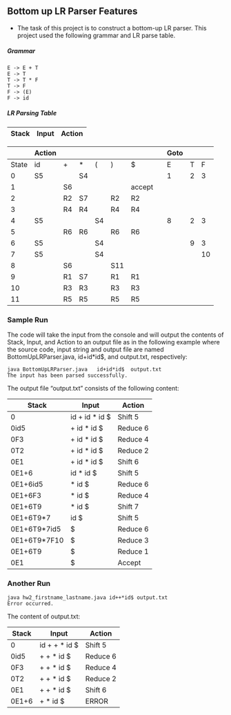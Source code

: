 ## Bottom up LR Parser Features

- The task of this project is to construct a bottom-up LR parser. This project used the following grammar and LR parse table.

##### Grammar

    E -> E + T
	E -> T
	T -> T * F
	T -> F
	F -> (E)
	F -> id
    
##### LR Parsing Table

| Stack | Input | Action |
| ------------- | ------------- | ------------- |

| | Action | |  |  |  |  |  | Goto |  |  |
|------------- | ------------- | ------------- | ------------- | ------------- | ------------- | ------------- | ------------- | ------------- | -------------|------------- |
| State  | id  | + | * | ( | ) | $ | | E | T | F
| 0  | S5  |     | S4  |    | | | | 1 | 2 | 3 |
| 1   |      | S6 |      |    | | accept | | | | |
| 2  |      | R2 | S7 |     | R2 | R2 | | | | |
| 3  |      | R4 | R4 |     | R4 | R4 | | | | |
| 4  | S5 |      |      | S4 |     | | | 8 | 2 | 3 |
| 5  |      | R6 | R6 |      | R6 | R6| | | | |
| 6  | S5 |      |      | S4 | | | | | 9 | 3 |
| 7  | S5 |      |      | S4 | | | | | | 10 |
| 8  |      | S6 |      |      | S11 | | | | | |
| 9  |      | R1  | S7 |      | R1 | R1| | | | |
| 10 |      | R3 | R3 |      | R3| R3| | | | |
| 11 || R5 | R5 || R5| R5| | | | | |


### Sample Run

The code will take the input from the console and will output the contents of Stack, Input, and Action to an output file as in the following example where the source code, input string and output file are named BottomUpLRParser.java, id+id*id$, and output.txt, respectively:

	java BottomUpLRParser.java	 id+id*id$ 	output.txt
	The input has been parsed successfully.

The output file “output.txt” consists of the following content:

| Stack | Input | Action |
| ------------- | ------------- | ------------- |
| 0 | id + id * id $ | Shift 5 |
| 0id5 |  + id * id $ | Reduce 6
| 0F3 | + id * id $ | Reduce 4
| 0T2 | + id * id $ | Reduce 2
| 0E1 | + id * id $ | Shift 6
| 0E1+6 | id * id $ | Shift 5
| 0E1+6id5 | * id $ | Reduce 6
| 0E1+6F3 | * id $ | Reduce 4
| 0E1+6T9 | * id $ | Shift 7
| 0E1+6T9*7 | id $ | Shift 5
| 0E1+6T9*7id5 | $ | Reduce 6
| 0E1+6T9*7F10 | $ | Reduce 3
| 0E1+6T9 | $ | Reduce 1
| 0E1 | $ | Accept

### Another Run
	java hw2_firstname_lastname.java id++*id$ output.txt
	Error occurred.

The content of output.txt:

| Stack | Input | Action |
| ------------- | ------------- | ------------- |
| 0 | id + + * id $ | Shift 5
| 0id5 | + + * id $ | Reduce 6
| 0F3 | + + * id $ | Reduce 4
| 0T2 | + + * id $ | Reduce 2
| 0E1 | + + * id $ | Shift 6
| 0E1+6 | + * id $ | ERROR

